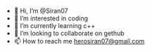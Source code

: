 - 👋 Hi, I’m @Siran07
- 👀 I’m interested in coding
- 🌱 I’m currently learning c++
- 💞️ I’m looking to collaborate on gethub
- 📫 How to reach me herosiran07@gmail.com

<!---
Siran07/Siran07 is a ✨ special ✨ repository because its `README.md` (this file) appears on your GitHub profile.
You can click the Preview link to take a look at your changes.
--->
